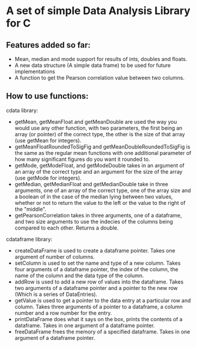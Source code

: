 # A set of simple Data Analysis Library for C
## Features added so far:
- Mean, median and mode support for results of ints, doubles and floats.
- A new data structure (A simple data frame) to be used for future implementations
- A function to get the Pearson correlation value between two columns.

## How to use functions:
cdata library:
- getMean, getMeanFloat and getMeanDouble are used the way you would use any other function, with two parameters, the first being an array (or pointer) of the correct type, the other is the size of that array (use getMean for integers).
- getMeanFloatRoundedToSigFig and getMeanDoubleRoundedToSigFig is the same as the regular mean functions with one additional parameter of how many significant figures do you want it rounded to.
- getMode, getModeFloat, and getModeDouble takes in an argument of an array of the correct type and an argument for the size of the array (use getMode for integers).
- getMedian, getMedianFloat and getMedianDouble take in three arguments, one of an array of the correct type, one of the array size and a boolean of in the case of the median lying between two values, whether or not to return the value to the left or the value to the right of the "middle".
- getPearsonCorrelation takes in three arguments, one of a dataframe, and two size arguments to use the indecies of the columns being compared to each other. Returns a double.

cdataframe library:
- createDataFrame is used to create a dataframe pointer. Takes one argument of number of columns.
- setColumn is used to set the name and type of a new column. Takes four arguments of a dataframe pointer, the index of the column, the name of the column and the data type of the column.
- addRow is used to add a new row of values into the dataframe. Takes two arguments of a dataframe pointer and a pointer to the new row (Which is a series of DataEntries).
- getValue is used to get a pointer to the data entry at a particular row and column. Takes three arguments of a pointer to a dataframe, a column number and a row number for the entry.
- printDataFrame does what it says on the box, prints the contents of a dataframe. Takes in one argument of a dataframe pointer.
- freeDataFrame frees the memory of a specified dataframe. Takes in one argument of a dataframe pointer.
